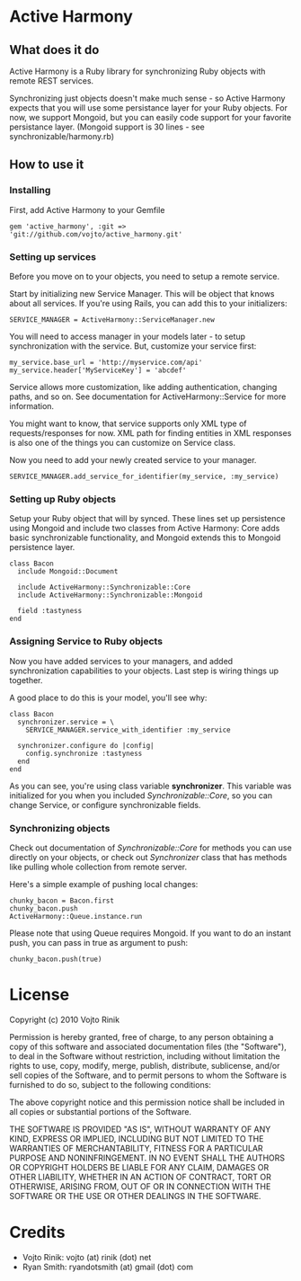 # Active Harmony

## What does it do

Active Harmony is a Ruby library for synchronizing Ruby objects with remote REST services. 

Synchronizing just objects doesn't make much sense - so Active Harmony expects that you will use some persistance layer for your Ruby objects. For now, we support Mongoid, but you can easily code support for your favorite persistance layer. (Mongoid support is 30 lines - see synchronizable/harmony.rb)

## How to use it

### Installing

First, add Active Harmony to your Gemfile

    gem 'active_harmony', :git => 'git://github.com/vojto/active_harmony.git'
    
### Setting up services

Before you move on to your objects, you need to setup a remote service. 

Start by initializing new Service Manager. This will be object that knows about all services. If you're using Rails, you can add this to your initializers:

    SERVICE_MANAGER = ActiveHarmony::ServiceManager.new
    
You will need to access manager in your models later - to setup synchronization with the service. But, customize your service first:

    my_service.base_url = 'http://myservice.com/api'
    my_service.header['MyServiceKey'] = 'abcdef'
    
Service allows more customization, like adding authentication, changing paths, and so on. See documentation for ActiveHarmony::Service for more information. 

You might want to know, that service supports only XML type of requests/responses for now. XML path for finding entities in XML responses is also one of the things you can customize on Service class.

Now you need to add your newly created service to your manager.

    SERVICE_MANAGER.add_service_for_identifier(my_service, :my_service)

### Setting up Ruby objects

Setup your Ruby object that will by synced. These lines set up persistence using Mongoid and include two classes from Active Harmony: Core adds basic synchronizable functionality, and Mongoid extends this to Mongoid persistence layer.

    class Bacon
      include Mongoid::Document
      
      include ActiveHarmony::Synchronizable::Core
      include ActiveHarmony::Synchronizable::Mongoid
      
      field :tastyness
    end
    
    

### Assigning Service to Ruby objects

Now you have added services to your managers, and added synchronization capabilities to your objects. Last step is wiring things up together.

A good place to do this is your model, you'll see why:

    class Bacon
      synchronizer.service = \
        SERVICE_MANAGER.service_with_identifier :my_service
        
      synchronizer.configure do |config|
        config.synchronize :tastyness
      end
    end
    
As you can see, you're using class variable __synchronizer__. This variable was initialized for you when you included _Synchronizable::Core_, so you can change Service, or configure synchronizable fields.

### Synchronizing objects

Check out documentation of _Synchronizable::Core_ for methods you can use directly on your objects, or check out _Synchronizer_ class that has methods like pulling whole collection from remote server.

Here's a simple example of pushing local changes:

    chunky_bacon = Bacon.first
    chunky_bacon.push
    ActiveHarmony::Queue.instance.run
    
Please note that using Queue requires Mongoid. If you want to do an instant push, you can pass in true as argument to push:

    chunky_bacon.push(true)

# License

Copyright (c) 2010 Vojto Rinik

Permission is hereby granted, free of charge, to any person obtaining
a copy of this software and associated documentation files (the
"Software"), to deal in the Software without restriction, including
without limitation the rights to use, copy, modify, merge, publish,
distribute, sublicense, and/or sell copies of the Software, and to
permit persons to whom the Software is furnished to do so, subject to
the following conditions:

The above copyright notice and this permission notice shall be
included in all copies or substantial portions of the Software.

THE SOFTWARE IS PROVIDED "AS IS", WITHOUT WARRANTY OF ANY KIND,
EXPRESS OR IMPLIED, INCLUDING BUT NOT LIMITED TO THE WARRANTIES OF
MERCHANTABILITY, FITNESS FOR A PARTICULAR PURPOSE AND
NONINFRINGEMENT. IN NO EVENT SHALL THE AUTHORS OR COPYRIGHT HOLDERS BE
LIABLE FOR ANY CLAIM, DAMAGES OR OTHER LIABILITY, WHETHER IN AN ACTION
OF CONTRACT, TORT OR OTHERWISE, ARISING FROM, OUT OF OR IN CONNECTION
WITH THE SOFTWARE OR THE USE OR OTHER DEALINGS IN THE SOFTWARE.

# Credits

* Vojto Rinik: vojto (at) rinik (dot) net
* Ryan Smith: ryandotsmith (at) gmail (dot) com